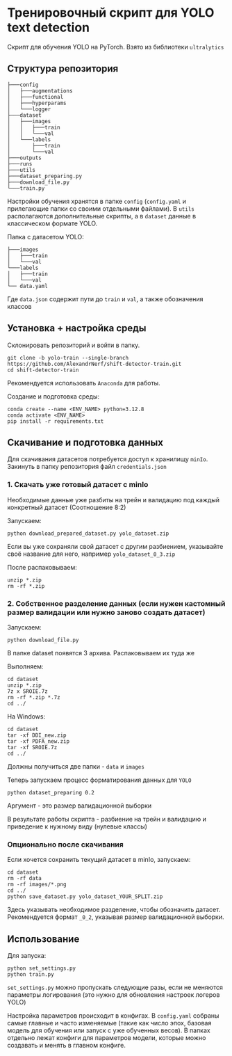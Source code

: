# Тренировочный скрипт для YOLO text detection

Скрипт для обучения YOLO на PyTorch. Взято из библиотеки `ultralytics`

## Структура репозитория

```
├───config
│   ├───augmentations
│   ├───functional
│   ├───hyperparams
│   └───logger
├───dataset
│   ├───images
│   │   ├───train
│   │   └───val
│   └───labels
│       ├───train
│       └───val
├───outputs
├───runs
├───utils
├───dataset_preparing.py
├───download_file.py
└───train.py
```

Настройки обучения хранятся в папке `config` (`config.yaml` и прилегающие папки со своими отдельными файлами). В `utils` располагаются дополнительные скрипты, а в `dataset` данные в классическом формате YOLO.


Папка с датасетом YOLO:

```shell
├───images
│   ├───train
│   └───val
└───labels
│   ├───train
│   └───val
└── data.yaml
```

Где `data.json` содержит пути до `train` и `val`, а также обозначения классов


## Установка + настройка среды

Склонировать репозиторий и войти в папку.

```shell
git clone -b yolo-train --single-branch https://github.com/AlexandrNerf/shift-detector-train.git
cd shift-detector-train
```

Рекомендуется использовать `Anaconda` для работы.

Создание и подготовка среды:
```shell
conda create --name <ENV_NAME> python=3.12.8
conda activate <ENV_NAME>
pip install -r requirements.txt
```

## Скачивание и подготовка данных

Для скачивания датасетов потребуется доступ к хранилищу `minIo`. Закинуть в папку репозитория файл `credentials.json`

### 1. Cкачать уже готовый датасет с minIo

Необходимые данные уже разбиты на трейн и валидацию под каждый конкретный датасет (Соотношение 8:2)

Запускаем:

```shell
python download_prepared_dataset.py yolo_dataset.zip
```

Если вы уже сохраняли свой датасет с другим разбиением, указывайте своё название для него, например `yolo_dataset_0_3.zip`

После распаковываем:

```shell
unzip *.zip
rm -rf *.zip
```

### 2. Собственное разделение данных (если нужен кастомный размер валидации или нужно заново создать датасет) 


Запускаем:

```shell
python download_file.py
```

В папке dataset появятся 3 архива. Распаковываем их туда же

Выполняем:

```shell
cd dataset
unzip *.zip
7z x SROIE.7z
rm -rf *.zip *.7z
cd ../
```

На Windows:

```shell
cd dataset
tar -xf DDI_new.zip
tar -xf PDFA_new.zip
tar -xf SROIE.7z
cd ../
```

Должны получиться две папки - `data` и `images`

Теперь запускаем процесс форматирования данных для `YOLO`


```shell
python dataset_preparing 0.2
```

Аргумент - это размер валидационной выборки

В результате работы скрипта - разбиение на трейн и валидацию и приведение к нужному виду (нулевые классы)

### Опционально после скачивания

Если хочется сохранить текущий датасет в minIo, запускаем:

```shell
cd dataset
rm -rf data
rm -rf images/*.png
cd ../
python save_dataset.py yolo_dataset_YOUR_SPLIT.zip
```

Здесь указывать необходимое разделение, чтобы обозначить датасет. Рекомендуется формат `_0_2`, указывая размер валидационной выборки.

## Использование

Для запуска:

```shell
python set_settings.py
python train.py
```

`set_settings.py` можно пропускать следующие разы, если не меняются параметры логирования (это нужно для обновления настроек логеров YOLO)



Настройка параметров происходит в конфигах. В `config.yaml` собраны самые главные и часто изменяемые (такие как число эпох, базовая модель для обучения или запуск с уже обученных весов). В папках отдельно лежат конфиги для параметров модели, которые можно создавать и менять в главном конфиге.